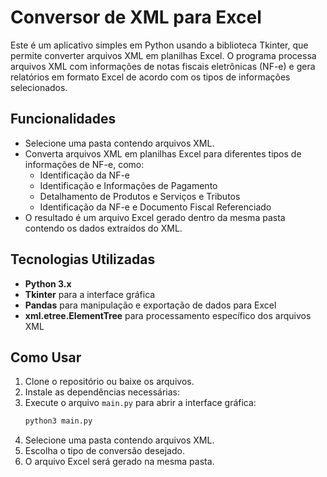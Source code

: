 # Conversor de XML para Excel

Este é um aplicativo simples em Python usando a biblioteca Tkinter, que permite converter arquivos XML em planilhas Excel. O programa processa arquivos XML com informações de notas fiscais eletrônicas (NF-e) e gera relatórios em formato Excel de acordo com os tipos de informações selecionados.

## Funcionalidades

- Selecione uma pasta contendo arquivos XML.
- Converta arquivos XML em planilhas Excel para diferentes tipos de informações de NF-e, como:
  - Identificação da NF-e
  - Identificação e Informações de Pagamento
  - Detalhamento de Produtos e Serviços e Tributos
  - Identificação da NF-e e Documento Fiscal Referenciado
- O resultado é um arquivo Excel gerado dentro da mesma pasta contendo os dados extraídos do XML.

## Tecnologias Utilizadas

- **Python 3.x**
- **Tkinter** para a interface gráfica
- **Pandas** para manipulação e exportação de dados para Excel
- **xml.etree.ElementTree** para processamento específico dos arquivos XML

## Como Usar

1. Clone o repositório ou baixe os arquivos.
2. Instale as dependências necessárias:
3. Execute o arquivo `main.py` para abrir a interface gráfica:
   ```bash
   python3 main.py
4. Selecione uma pasta contendo arquivos XML.
5. Escolha o tipo de conversão desejado.
6. O arquivo Excel será gerado na mesma pasta.
